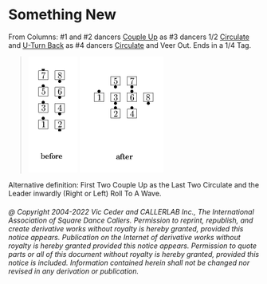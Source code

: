 
# Something New

From Columns: #1 and #2 dancers [Couple Up](../c3a/couple_up.md)
as #3 dancers 1/2 [Circulate](../b1/circulate.md)
and [U-Turn Back](../b1/turn_back.md)
as #4 dancers [Circulate](../b1/circulate.md) and Veer Out.
Ends in a 1/4 Tag.

> 
> ![alt](something_new-1.png)
> ![alt](something_new-2.png)
> 

Alternative definition: First Two Couple Up as the Last
Two Circulate and the Leader inwardly (Right or Left) Roll To A Wave.

###### @ Copyright 2004-2022 Vic Ceder and CALLERLAB Inc., The International Association of Square Dance Callers. Permission to reprint, republish, and create derivative works without royalty is hereby granted, provided this notice appears. Publication on the Internet of derivative works without royalty is hereby granted provided this notice appears. Permission to quote parts or all of this document without royalty is hereby granted, provided this notice is included. Information contained herein shall not be changed nor revised in any derivation or publication.
